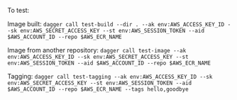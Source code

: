 To test:

Image built: `dagger call test-build --dir . --ak env:AWS_ACCESS_KEY_ID --sk env:AWS_SECRET_ACCESS_KEY --st env:AWS_SESSION_TOKEN --aid $AWS_ACCOUNT_ID --repo $AWS_ECR_NAME`

Image from another repository: `dagger call test-image --ak env:AWS_ACCESS_KEY_ID --sk env:AWS_SECRET_ACCESS_KEY --st env:AWS_SESSION_TOKEN --aid $AWS_ACCOUNT_ID --repo $AWS_ECR_NAME`

Tagging: `dagger call test-tagging --ak env:AWS_ACCESS_KEY_ID --sk env:AWS_SECRET_ACCESS_KEY --st env:AWS_SESSION_TOKEN --aid $AWS_ACCOUNT_ID --repo $AWS_ECR_NAME --tags hello,goodbye`
